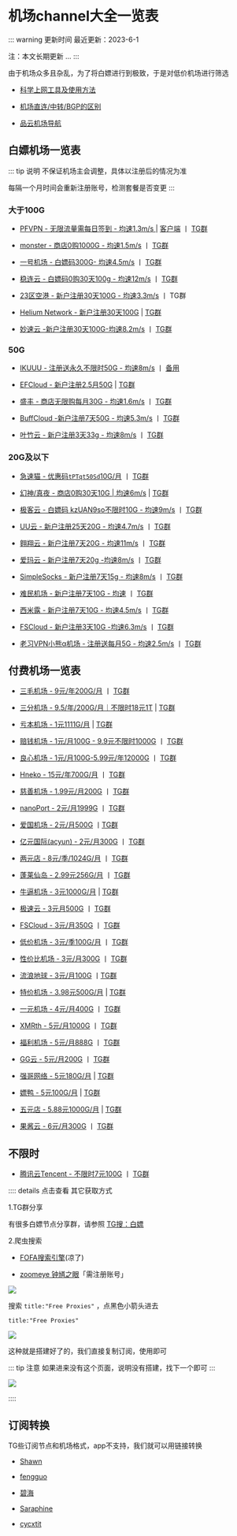 # 机场channel大全一览表

::: warning 更新时间
最近更新：2023-6-1

注：本文长期更新 ...
:::

由于机场众多且杂乱，为了将白嫖进行到极致，于是对低价机场进行筛选


* [科学上网工具及使用方法](../proxy/)

* [机场直连/中转/BGP的区别](https://baiyunju.cc/9413)

* [品云机场导航](https://52.mk/)


## 白嫖机场一览表

::: tip 说明
不保证机场主会调整，具体以注册后的情况为准

每隔一个月时间会重新注册账号，检测套餐是否变更
:::


### 大于100G

* [PFVPN - 无限流量需每日签到 - 均速1.3m/s ](http://pfvpn.xyz/) | [客户端](https://apdw.pfvpn.app/tw/tg5) 丨 [TG群](https://t.me/pfvpn) 

* [monster - 商店0购1000G - 均速1.5m/s](https://baipiao.monster/) 丨 [TG群](https://t.me/bpmonsterchannel)

* [一号机场 - 白嫖码300G- 均速4.5m/s](http://一号机场.com) 丨 [TG群](https://t.me/yihaopd)

* [稳连云 - 白嫖码0购30天100g - 均速12m/s](https://xn--9kqq77hqun.com/) 丨 [TG群](https://t.me/wlypd)

* [23区空港 - 新户注册30天100G - 均速3.3m/s](https://ww8.12345.al/) 丨 TG群

* [Helium Network - 新户注册30天100G](https://console.henet.uk/) | [TG群](https://t.me/helium_official)

* [妙速云 -新户注册30天100G-均速8.2m/s](https://spcloud.info/) 丨 [TG群](https://t.me/spcloud_group)






### 50G

* [IKUUU - 注册送永久不限时50G - 均速8m/s](https://ikuuu.eu/) 丨 [备用](https://ikuuu.uk/)

* [EFCloud - 新户注册2.5月50G](https://www.efcloud.cc/) | [TG群](https://t.me/efcloud)

* [盛丰 - 商店无限购每月30G - 均速1.6m/s](https://xn--iiq540h.com/) 丨 [TG群](https://t.me/sfjsq1)


* [BuffCloud -新户注册7天50G - 均速5.3m/s](https://www.buffcloud.icu)  丨 [TG群](https://t.me/BuffCloud_channel)

* [叶竹云 - 新户注册3天33g - 均速8m/s](https://dayezhu.xyz/) 丨 [TG群](https://t.me/yezhucloud)







### 20G及以下

* [急速猫 - 优惠码`tPTqt50Sd`10G/月](https://www.catsvpn.top/) 丨 [TG群](https://t.me/+wGdw6TSeJ31lYmQ1)

* [幻神/真夜 - 商店0购30天10G | 均速6m/s](https://www.zhenye.life) | [TG群](https://t.me/vpnzhenye)

* [极客云 - 白嫖码 kzUAN9so不限时10G - 均速9m/s](https://jikeyun.icu/) 丨 [TG群](https://t.me/pdjky)



* [UU云 - 新户注册25天20G - 均速4.7m/s](https://www.uuyu.me/) 丨 [TG群](https://t.me/uuyun)

* [翱翔云 - 新户注册7天20G - 均速11m/s](https://www.aoxiangyun.win/) 丨 [TG群](https://t.me/aoxiang01)

* [爱玛云 - 新户注册7天20g -均速8m/s](https://www.aimacloud.info/) 丨 [TG群](https://t.me/aimacloud)

* [SimpleSocks - 新户注册7天15g - 均速8m/s](https://simplesocks.pro/) 丨 [TG群](https://t.me/simplesocks_chat)

* [难民机场 - 新户注册7天10G - 均速](https://nanmin.xyz/) 丨 [TG群](https://t.me/nanminchat)

* [西米露 - 新户注册7天10G - 均速4.5m/s](https://ximellu.com/) 丨 [TG群](https://t.me/XimelluOfficialChat)


* [FSCloud - 新户注册3天10G -均速6.3m/s](https://dash.996cloud.top/) 丨 [TG群](https://t.me/fscloud2)

* [老习VPN小熊α机场 - 注册送每月5G - 均速2.5m/s](https://dh.timeswath.uk/) 丨 [TG群](https://t.me/limccloud)






## 付费机场一览表


* [三毛机场 - 9元/年200G/月](https://xn--ehqx7tcnnope.com/) 丨 [TG群](https://t.me/sanmaojichang)

* [三分机场 - 9.5/年/200G/月｜不限时18元1T](https://三分机场.xyz/) | [TG群](https://t.me/sanfenjichanggroup)

* [亏本机场 - 1元1111G/月](https://亏本机场.com/) | [TG群](https://t.me/kuibenjichang)

* [赔钱机场 - 1元/月100G - 9.9元不限时1000G](https://xn--mes358aby2apfg.com/) 丨 [TG群](https://t.me/peiqianjic)

* [良心机场 - 1元/月100G-5.99元/年12000G](https://xn--mes91r2ng7p4a.com/) 丨 [TG群](https://t.me/liangxinjc)

* [Hneko - 15元/年700G/月](http://hneko.site/) 丨 [TG群](https://t.me/Hnekooo)

* [慈善机场 - 1.99元/月200G](https://xn--30rs3bu7r87f.com/) 丨 [TG群](https://t.me/cishanjichang)



* [nanoPort - 2元/月1999G](https://xn--mes58x2tdf63d.com/) 丨 [TG群](https://t.me/nekoport)

* [爱国机场 - 2元/月500G](https://爱国机场.com/) 丨[TG群](https://t.me/aiguojichang_group)

* [亿元国际(acyun) - 2元/月300G](https://acyun.cf/) 丨 [TG群](https://t.me/acyun1)

* [两元店 - 8元/季/1024G/月](https://xn--5hqx9equq.com/) 丨 [TG群](https://t.me/xn5hqx9equq)

* [蓬莱仙岛 - 2.99元256G/月](https://peland.top/) 丨 [TG群](https://t.me/pelandchat)




* [牛逼机场 - 3元1000G/月](https://牛逼机场.com/) | [TG群](https://t.me/niupijichang)

* [极速云 - 3元月500G](http://jisuyun.me) 丨 [TG群](https://t.me/jisuyun)

* [FSCloud - 3元/月350G](https://dash.fscloud.cc/) 丨 [TG群](https://t.me/fscloud2)

* [低价机场 - 3元/季100G/月](https://xn--6nq0hk9tdjr.com/) 丨 [TG群](https://t.me/+4sC_xezLo1lkY2Zl)

* [性价比机场 - 3元/月300G](https://xingjiabijichang.com/) 丨 [TG群](https://t.me/xingjiabijichang)

* [流浪地球 - 3元/月100G](https://liulangdiqiu.cc) 丨[TG群](https://t.me/liulangdiqiu_cc)

* [特价机场 - 3.98元500G/月](https://特价机场.com/) | [TG群](https://t.me/TJJC66)




* [一元机场 - 4元/月400G](https://xn--4gq62f52gdss.com/) 丨 [TG群](https://t.me/yyjc_channel)

* [XMRth - 5元/月1000G](https://xmrth.vip/) 丨 [TG群](https://t.me/xmrth)

* [福利机场 - 5元/月888G](https://ful.fjkl00113.uk/) 丨 [TG群](https://t.me/+AXLtcs_DtJtkODM0)

* [GG云 - 5元/月200G](https://ggcloud.cc/) 丨 [TG群](https://t.me/GGyun0)

* [强哥网络 - 5元180G/月](https://qianggewangluo.com/) | [TG群](https://t.me/qianggewangluo_com)

* [嫖鸭 - 5元100G/月](https://嫖鸭.com/) | [TG群](https://t.me/piaoya)

* [五元店 - 5.88元1000G/月](http://www.wuyuandianpu.com/) | [TG群](https://t.me/+TW0T-eMh_JVlODZl)



* [果酱云 - 6元/月300G](https://gj6.top/) 丨 [TG群](https://t.me/guojiangyun)










## 不限时

* [腾讯云Tencent - 不限时7元100G](https://www.tencent.cfd/) 丨 [TG群](https://t.me/tencent_cfd)



:::: details 点击查看 其它获取方式

1.TG群分享

有很多白嫖节点分享群，请参照 [TG搜：白嫖](https://tgsou.me/findtg/?keyword=%E7%99%BD%E5%AB%96)



2.爬虫搜索

* [FOFA搜索引擎](https://fofa.so/)(凉了)


* [zoomeye 钟馗之眼](https://www.zoomeye.org/)「需注册账号」


![](./zoomeye.png)

搜索 `title:"Free Proxies"` ，点黑色小箭头进去

```
title:"Free Proxies"
```

![](./zoomeye-1.png)


这种就是搭建好了的，我们直接复制订阅，使用即可

::: tip 注意
如果进来没有这个页面，说明没有搭建，找下一个即可
:::

![](./zoomeye-2.png)

::::




## 订阅转换

TG些订阅节点和机场格式，app不支持，我们就可以用链接转换

* [Shawn](https://dove.589669.xyz/web)

* [fengguo](https://sub.feng666.tk/)

* [碧海](https://sub.bihai.cf/)

* [Saraphine](https://sub.saraphine.cf/)

* [cycxtit](https://subs.cycxtit.ga/)
